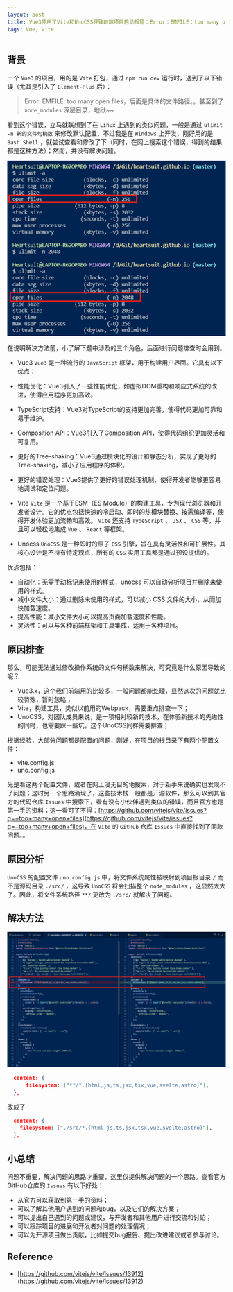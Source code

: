 ```yaml
---
layout: post
title: Vue3使用了Vite和UnoCSS导致前端项目启动报错：Error：EMFILE：too many open files
tags: Vue, Vite
---
```


## 背景

一个 `Vue3` 的项目，用的是 `Vite` 打包，通过 `npm run dev` 运行时，遇到了以下错误（尤其是引入了 `Element-Plus` 后）：

> Error: EMFILE: too many open files，后面是具体的文件路径。。甚至到了 `node_modules` 深层目录，地狱~~

看到这个错误，立马就联想到了在 `Linux` 上遇到的类似问题，一般是通过 `ulimit -n 新的文件句柄数` 来修改默认配置，不过我是在 `Windows` 上开发，刚好用的是 `Bash Shell` ，就尝试查看和修改了下（同时，在网上搜索这个错误，得到的结果都是这种方法）；然而，并没有解决问题。

![2023-12-16-ulimit.jpg](https://github.com/heartsuit/heartsuit.github.io/raw/master/pictures/2023-12-16-ulimit.jpg)

在说明解决方法前，小了解下题中涉及的三个角色，后面进行问题排查时会用到。
* Vue3
`Vue3` 是一种流行的 `JavaScript` 框架，用于构建用户界面。它具有以下优点：
* 性能优化：Vue3引入了一些性能优化，如虚拟DOM重构和响应式系统的改进，使得应用程序更加高效。
* TypeScript支持：Vue3对TypeScript的支持更加完善，使得代码更加可靠和易于维护。
* Composition API：Vue3引入了Composition API，使得代码组织更加灵活和可复用。
* 更好的Tree-shaking：Vue3通过模块化的设计和静态分析，实现了更好的Tree-shaking，减小了应用程序的体积。
* 更好的错误处理：Vue3提供了更好的错误处理机制，使得开发者能够更容易地调试和定位问题。
  
* Vite
`Vite` 是一个基于ESM（ES Module）的构建工具，专为现代浏览器和开发者设计。它的优点包括快速的冷启动、即时的热模块替换、按需编译等，使得开发体验更加流畅和高效。 `Vite` 还支持 `TypeScript` 、 `JSX` 、 `CSS` 等，并且可以轻松地集成 `Vue` 、 `React` 等框架。

* Unocss
`UnoCSS` 是一种即时的原子 `CSS` 引擎，旨在具有灵活性和可扩展性。其核心设计是不持有特定观点，所有的 `CSS` 实用工具都是通过预设提供的。

优点包括：
* 自动化：无需手动标记未使用的样式，unocss 可以自动分析项目并删除未使用的样式。
* 减小文件大小：通过删除未使用的样式，可以减小 CSS 文件的大小，从而加快加载速度。
* 提高性能：减小文件大小可以提高页面加载速度和性能。
* 灵活性：可以与各种前端框架和工具集成，适用于各种项目。

## 原因排查

那么，可能无法通过修改操作系统的文件句柄数来解决，可究竟是什么原因导致的呢？

* Vue3.x，这个我们前端用的比较多，一般问题都能处理，显然这次的问题就比较特殊，暂时忽略；
* Vite，构建工具，类似以前用的Webpack，需要重点排查一下；
* UnoCSS，对团队成员来说，是一项相对较新的技术，在体验新技术的先进性的同时，也需要踩一些坑，这个UnoCSS同样需要排查；

根据经验，大部分问题都是配置的问题，刚好，在项目的根目录下有两个配置文件：

* vite.config.js
* uno.config.js

光是看这两个配置文件，或者在网上漫无目的地搜索，对于新手来说确实也发现不了问题；这时另一个思路涌现了，这些技术栈一般都是开源软件，那么可以到其官方的代码仓库 `Issues` 中搜索下，看有没有小伙伴遇到类似的错误，而且官方也是第一手的资料；这一看可了不得：[https://github.com/vitejs/vite/issues?q=+too+many+open+files](https://github.com/vitejs/vite/issues?q=+too+many+open+files)，在 `Vite` 的 `GitHub` 仓库 `Issues` 中直接找到了同款问题。。

## 原因分析

`UnoCSS` 的配置文件 `uno.config.js` 中，将文件系统属性被映射到项目根目录 `/` 而不是源码目录 `./src/` ，这导致 `UnoCSS` 将会扫描整个 `node_modules` ，这显然太大了。因此，将文件系统路径 `**/` 更改为 `./src/` 就解决了问题。

## 解决方法

![2023-12-16-unocss.jpg](https://github.com/heartsuit/heartsuit.github.io/raw/master/pictures/2023-12-16-unocss.jpg)

```json
  content: {
      filesystem: ["**/*.{html,js,ts,jsx,tsx,vue,svelte,astro}"],
  },
```

改成了

```json
  content: {
    filesystem: ["./src/*.{html,js,ts,jsx,tsx,vue,svelte,astro}"],
  },
```

## 小总结

问题不重要，解决问题的思路才重要，这里仅提供解决问题的一个思路。查看官方GitHub仓库的 `Issues` 有以下好处：
* 从官方可以获取到第一手的资料；
* 可以了解其他用户遇到的问题和bug，以及它们的解决方案；
* 可以提出自己遇到的问题或建议，与开发者和其他用户进行交流和讨论；
* 可以跟踪项目的进展和开发者对问题的处理情况；
* 可以为开源项目做出贡献，比如提交bug报告、提出改进建议或者参与讨论。

## Reference

* [https://github.com/vitejs/vite/issues/13912](https://github.com/vitejs/vite/issues/13912)
